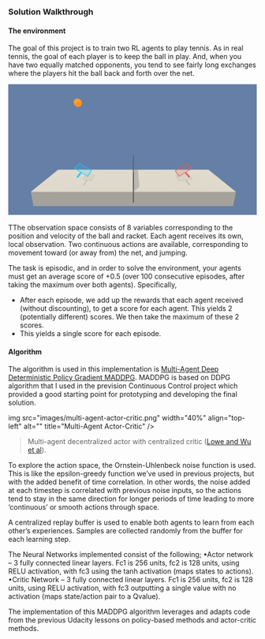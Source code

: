 ### Solution Walkthrough


#### The environment

The goal of this project is to train two RL agents to play tennis. As in real tennis, the goal of each player is to keep the ball in play. And, when you have two equally matched opponents, you tend to see fairly long exchanges where the players hit the ball back and forth over the net.

![](./images/tennis.png)

TThe observation space consists of 8 variables corresponding to the position and velocity of the ball and racket. Each agent receives its own, local observation. Two continuous actions are available, corresponding to movement toward (or away from) the net, and jumping.

The task is episodic, and in order to solve the environment, your agents must get an average score of +0.5 (over 100 consecutive episodes, after taking the maximum over both agents). Specifically,

* After each episode, we add up the rewards that each agent received (without discounting), to get a score for each agent. This yields 2 (potentially different) scores. We then take the maximum of these 2 scores.
* This yields a single score for each episode.

#### Algorithm

The algorithm is used in this implementation is [Multi-Agent Deep Deterministic Policy Gradient MADDPG](https://arxiv.org/abs/1706.02275). MADDPG is based on DDPG algorithm that I used in the prevision Continuous Control project which provided a good starting point for prototyping and developing the final solution.

img src="images/multi-agent-actor-critic.png" width="40%" align="top-left" alt="" title="Multi-Agent Actor-Critic" />

> Multi-agent decentralized actor with centralized critic ([Lowe and Wu et al](https://papers.nips.cc/paper/7217-multi-agent-actor-critic-for-mixed-cooperative-competitive-environments.pdf)).

To explore the action space, the Ornstein-Uhlenbeck noise function is used. This is like the epsilon-greedy function we’ve used in previous projects, but with the added benefit of time correlation. In other words, the noise added at each timestep is correlated with previous noise inputs, so the actions tend to stay in the same direction for longer periods of time leading to more ‘continuous’ or smooth actions through space. 

A centralized replay buffer is used to enable both agents to learn from each other’s experiences. Samples are collected randomly from the buffer for each learning step. 

The Neural Networks implemented consist of the following;
•Actor network – 3 fully connected linear layers. Fc1 is 256 units, fc2 is 128 units, using RELU activation, with fc3 using the tanh activation (maps states to actions). 
•Critic Network – 3 fully connected linear layers. Fc1 is 256 units, fc2 is 128 units, using RELU activation, with fc3 outputting a single value with no activation (maps state/action pair to a Qvalue).

The implementation of this MADDPG algorithm leverages and adapts code from the previous Udacity lessons on policy-based methods and actor-critic methods.
